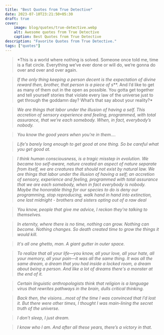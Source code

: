 ```yaml
---
title: "Best Quotes from True Detective"
date: 2023-07-10T23:21:50+05:30
draft: true
cover:
    image: blog/quotes/true-detective.webp
    alt: Awesome quotes from True Detective
    caption: Best Quotes from True Detective
description: "Favorite Quotes from True Detective."
tags: ["quotes"]
---
```


>*This is a world where nothing is solved. Someone once told me, time is a flat circle. Everything we’ve ever done or will do, we’re gonna do over and over and over again.

>*If the only thing keeping a person decent is the expectation of divine reward then, brother, that person is a piece of s***. And I’d like to get as many of them out in the open as possible. You gotta get together and tell yourself stories that violate every law of the universe just to get through the goddamn day? What’s that say about your reality?*

>*We are things that labor under the illusion of having a self. This accretion of sensory experience and feeling, programmed, with total assurance, that we’re each somebody. When, in fact, everybody’s nobody.*

>*You know the good years when you're in them....*

>*Life's barely long enough to get good at one thing. So be careful what you get good at.*

>*I think human consciousness, is a tragic misstep in evolution. We became too self-aware, nature created an aspect of nature separate from itself, we are creatures that should not exist by natural law. We are things that labor under the illusion of having a self; an accretion of sensory, experience and feeling, programmed with total assurance that we are each somebody, when in fact everybody is nobody. Maybe the honorable thing for our species to do is deny our programming, stop reproducing, walk hand in hand into extinction, one last midnight - brothers and sisters opting out of a raw deal*

>*You know, people that give me advice, I reckon they're talking to themselves.*

>*In eternity, where there is no time, nothing can grow. Nothing can become. Nothing changes. So death created time to grow the things it would kill.*

>*It's all one ghetto, man. A giant gutter in outer space.*

>*To realize that all your life—you know, all your love, all your hate, all your memory, all your pain—it was all the same thing. It was all the same dream, a dream that you had inside a locked room, a dream about being a person. And like a lot of dreams there's a monster at the end of it.*

>*Certain linguistic anthropologists think that religion is a language virus that rewrites pathways in the brain, dulls critical thinking.*

>*Back then, the visions…most of the time I was convinced that I’d lost it. But there were other times, I thought I was main-lining the secret truth of the universe.*

>*I don't sleep, I just dream.*

>*I know who I am. And after all these years, there’s a victory in that.*
